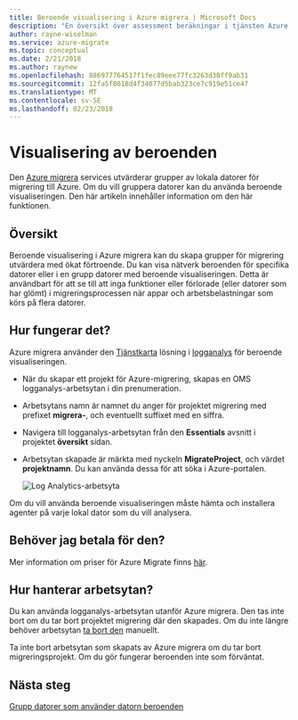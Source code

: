 ```yaml
---
title: Beroende visualisering i Azure migrera | Microsoft Docs
description: "En översikt över assessment beräkningar i tjänsten Azure migrera."
author: rayne-wiselman
ms.service: azure-migrate
ms.topic: conceptual
ms.date: 2/21/2018
ms.author: raynew
ms.openlocfilehash: 886977764517f1fec89eee77fc3263d30ff9ab31
ms.sourcegitcommit: 12fa5f8018d4f34077d5bab323ce7c919e51ce47
ms.translationtype: MT
ms.contentlocale: sv-SE
ms.lasthandoff: 02/23/2018
---
```

# <a name="dependency-visualization"></a>Visualisering av beroenden

Den [Azure migrera](migrate-overview.md) services utvärderar grupper av lokala datorer för migrering till Azure. Om du vill gruppera datorer kan du använda beroende visualiseringen. Den här artikeln innehåller information om den här funktionen.


## <a name="overview"></a>Översikt

Beroende visualisering i Azure migrera kan du skapa grupper för migrering utvärdera med ökat förtroende. Du kan visa nätverk beroenden för specifika datorer eller i en grupp datorer med beroende visualiseringen. Detta är användbart för att se till att inga funktioner eller förlorade (eller datorer som har glömt) i migreringsprocessen när appar och arbetsbelastningar som körs på flera datorer.  

## <a name="how-does-it-work"></a>Hur fungerar det?

Azure migrera använder den [Tjänstkarta](../operations-management-suite/operations-management-suite-service-map.md) lösning i [logganalys](../log-analytics/log-analytics-overview.md) för beroende visualiseringen.
- När du skapar ett projekt för Azure-migrering, skapas en OMS logganalys-arbetsytan i din prenumeration.
- Arbetsytans namn är namnet du anger för projektet migrering med prefixet **migrera-**, och eventuellt suffixet med en siffra. 
- Navigera till logganalys-arbetsytan från den **Essentials** avsnitt i projektet **översikt** sidan.
- Arbetsytan skapade är märkta med nyckeln **MigrateProject**, och värdet **projektnamn**. Du kan använda dessa för att söka i Azure-portalen.  

    ![Log Analytics-arbetsyta](./media/concepts-dependency-visualization/oms-workspace.png)

Om du vill använda beroende visualiseringen måste hämta och installera agenter på varje lokal dator som du vill analysera.  

## <a name="do-i-need-to-pay-for-it"></a>Behöver jag betala för den?

Mer information om priser för Azure Migrate finns [här](https://azure.microsoft.com/pricing/details/azure-migrate/). 

## <a name="how-do-i-manage-the-workspace"></a>Hur hanterar arbetsytan?

Du kan använda logganalys-arbetsytan utanför Azure migrera. Den tas inte bort om du tar bort projektet migrering där den skapades. Om du inte längre behöver arbetsytan [ta bort den](../log-analytics/log-analytics-manage-access.md) manuellt.

Ta inte bort arbetsytan som skapats av Azure migrera om du tar bort migreringsprojekt. Om du gör fungerar beroenden inte som förväntat.

## <a name="next-steps"></a>Nästa steg

[Grupp datorer som använder datorn beroenden](how-to-create-group-machine-dependencies.md)